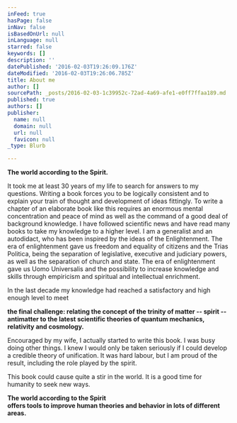 ```yaml
---
inFeed: true
hasPage: false
inNav: false
isBasedOnUrl: null
inLanguage: null
starred: false
keywords: []
description: ''
datePublished: '2016-02-03T19:26:09.176Z'
dateModified: '2016-02-03T19:26:06.785Z'
title: About me
author: []
sourcePath: _posts/2016-02-03-1c39952c-72ad-4a69-afe1-e0ff7ffaa189.md
published: true
authors: []
publisher:
  name: null
  domain: null
  url: null
  favicon: null
_type: Blurb

---
```

**The world according to the Spirit.**

It took me at least 30 years of my life to search for answers to my questions. Writing a book forces you to be logically consistent and to explain your train of thought and development of ideas fittingly. To write a chapter of an elaborate book like this requires an enormous mental concentration and peace of mind as well as the command of a good deal of background knowledge. I have followed scientific news and have read many books to take my knowledge to a higher level. I am a generalist and an autodidact, who has been inspired by the ideas of the Enlightenment. The era of enlightenment gave us freedom and equality of citizens and the Trias Politica, being the separation of legislative, executive and judiciary powers, as well as the separation of church and state. The era of enlightenment gave us Uomo Universalis and the possibility to increase knowledge and skills through empiricism and spiritual and intellectual enrichment.

In the last decade my knowledge had reached a satisfactory and high enough level to meet

**the final challenge: relating the concept of the trinity of matter -- spirit -- antimatter to the latest scientific theories of quantum mechanics, relativity and cosmology.**

Encouraged by my wife, I actually started to write this book. I was busy doing other things. I knew I would only be taken seriously if I could develop a credible theory of unification. It was hard labour, but I am proud of the result, including the role played by the spirit.

This book could cause quite a stir in the world. It is a good time for humanity to seek new ways.

**The world according to the Spirit  
offers tools to improve human theories and behavior in lots of different areas.**